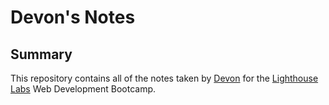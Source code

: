 # Devon's Notes

## Summary

This repository contains all of the notes taken by [Devon](https://github.com/Devvaru) for the [Lighthouse Labs](https://www.lighthouselabs.ca/) Web Development Bootcamp.